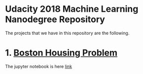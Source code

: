 # Udacity 2018 Machine Learning Nanodegree Repository


The projects that we have in this repository are the following.

# 1. [Boston Housing Problem](/boston_housing/README.md)  
The jupyter notebook is here [link](/boston_housing/boston_housing.ipynb)
